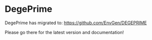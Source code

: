 DegePrime
===========

DegePrime has migrated to: https://github.com/EnvGen/DEGEPRIME

Please go there for the latest version and documentation!
